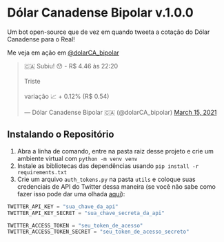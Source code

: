 # Dólar Canadense Bipolar v.1.0.0

Um bot open-source que de vez em quando tweeta a cotação do Dólar Canadense para o Real!

Me veja em ação em [@dolarCA_bipolar](https://twitter.com/dolarCA_bipolar)

<blockquote class="twitter-tweet"><p lang="pt" dir="ltr">🇨🇦 Subiu! 😯 - R$ 4.46 às 22:20 <br> <br>Triste<br><br>variação 📈 + 0.12% (R$ 0.54)</p>&mdash; Dólar Canadense Bipolar 🇨🇦 (@dolarCA_bipolar) <a href="https://twitter.com/dolarCA_bipolar/status/1371270326412263425?ref_src=twsrc%5Etfw">March 15, 2021</a></blockquote> <script async src="https://platform.twitter.com/widgets.js" charset="utf-8"></script>

## Instalando o Repositório

1. Abra a linha de comando, entre na pasta raiz desse projeto e crie um ambiente virtual com `python -m venv venv`
2. Instale as bibliotecas das dependências usando `pip install -r requirements.txt`
3. Crie um arquivo `auth_tokens.py` na pasta `utils` e coloque suas credenciais de API do Twitter dessa maneira (se você não sabe como fazer isso pode dar uma olhada [aqui](https://realpython.com/twitter-bot-python-tweepy/#creating-twitter-api-authentication-credentials)):

```python
TWITTER_API_KEY = "sua_chave_da_api"
TWITTER_API_KEY_SECRET = "sua_chave_secreta_da_api"

TWITTER_ACCESS_TOKEN = "seu_token_de_acesso"
TWITTER_ACCESS_TOKEN_SECRET = "seu_token_de_acesso_secreto"
```